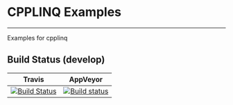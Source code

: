 # CPPLINQ Examples
-------------------

Examples for cpplinq

## Build Status (develop)
|Travis|AppVeyor|
|------|--------|
|[![Build Status](https://travis-ci.org/JorTurFer/cpplinq_examples.svg?branch=develop)](https://travis-ci.org/JorTurFer/cpplinq_examples)|[![Build status](https://ci.appveyor.com/api/projects/status/lgo0245i3qg3duo0/branch/develop?svg=true)](https://ci.appveyor.com/project/kabestrus/cpplinq-examples/branch/develop)|


